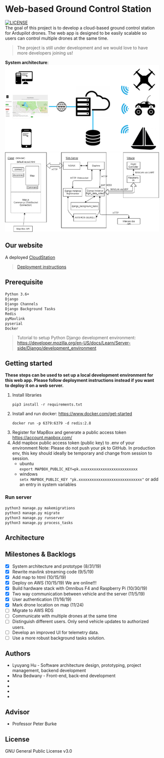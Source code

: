 # Web-based Ground Control Station
[![LICENSE](https://img.shields.io/badge/license-GPL--3.0-brightgreen)](https://github.com/lyuyangh/cloud-station/blob/master/LICENSE)  
The goal of this project is to develop a cloud-based ground control station for Ardupilot drones. The web app is designed to be easily scalable so users can control multiple drones at the same time.   
>The project is still under development and we would love to have more developers joining us!

**System architecture**:
![CloudStation diagram](diagrams/cloud_station_diagram.png "System Architecture")  
![System architecture diagram](diagrams/system_diagram.png "System Architecture")

## Our website
A deployed [CloudStation](http://ec2-52-52-195-170.us-west-1.compute.amazonaws.com/)  
> [Deployment instructions](https://github.com/CloudStationTeam/cloud_station_deployment)

## Prerequisite 
```
Python 3.6+
Django
Django Channels
Django Background Tasks
Redis
pyMavlink
pyserial
Docker
```
> Tutorial to setup Python Django development environment: https://developer.mozilla.org/en-US/docs/Learn/Server-side/Django/development_environment

## Getting started
**These steps can be used to set up a local development environment for this web app. Please follow deployment instructions instead if you want to deploy it on a web server.**
  1. Install libraries    
      ```
      pip3 install -r requirements.txt  
      ```
  2. Install and run docker: https://www.docker.com/get-started
      ```  
      docker run -p 6379:6379 -d redis:2.8
      ```
  3. Register for MapBox and generate a public access token https://account.mapbox.com/
  4. Add mapbox public access token (public key) to .env of your environment
    Note: Please do not push your pk to GitHub. In production env, this key should ideally
    be temporary and change from session to session.      
        * ubuntu   
        ```export MAPBOX_PUBLIC_KEY=pk.xxxxxxxxxxxxxxxxxxxxxxxxxx```     
        * windows  
        ```setx MAPBOX_PUBLIC_KEY "pk.xxxxxxxxxxxxxxxxxxxxxxxxxxxxx"``` or add an entry in system variables
        
### Run server
```
python3 manage.py makemigrations
python3 manage.py migrate
python3 manage.py runserver
python3 manage.py process_tasks
```
## Architecture
## Milestones & Backlogs
- [x] System architecture and prototype (8/31/19)
- [x] Rewrite mavlink streaming code (9/5/19)
- [x] Add map to html (10/15/19)
- [x] Deploy on AWS (10/15/19) We are online!!!
- [x] Build hardware stack with Omnibus F4 and Raspberry Pi (10/30/19)
- [x] Two way communication between vehicle and the server (11/5/19)
- [x] User authentication (11/16/19)
- [x] Mark drone location on map (11/24)
- [ ] Migrate to AWS RDS
- [ ] Communicate with multiple drones at the same time
- [ ] Distinguish different users. Only send vehicle updates to authorized users.
- [ ] Develop an improved UI for telemetry data.
- [ ] Use a more robust background tasks solution.

## Authors
  * Lyuyang Hu - Software architecture design, prototyping, project management, backend development
  * Mina Bedwany - Front-end, back-end development
  * 
  * 
  * 
  * 
## Advisor
  * Professor Peter Burke
## License
GNU General Public License v3.0